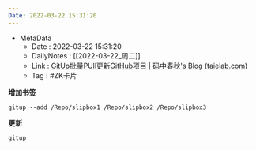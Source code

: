 ```yaml
---
Date: 2022-03-22 15:31:20
---
```

- MetaData
	- Date : 2022-03-22 15:31:20
	- DailyNotes : [[2022-03-22_周二]]
	- Link : [GitUp批量PUll更新GitHub项目 | 码中春秋's Blog (taielab.com)](https://blog.taielab.com/2018-10-24/gitup-batch-pull-update-github-project.html)
	- Tag : #ZK卡片 


**增加书签**
```
gitup --add /Repo/slipbox1 /Repo/slipbox2 /Repo/slipbox3
```

**更新**
```
gitup
```

